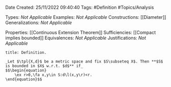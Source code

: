 <div class="topSpace"></div>

Date Created: 25/11/2022 09:40:40
Tags: #Definition #Topics/Analysis

Types: _Not Applicable_
Examples: _Not Applicable_
Constructions: [[Diameter]]
Generalizations: _Not Applicable_

Properties: [[Continuous Extension Theorem]]
Sufficiencies: [[Compact implies bounded]]
Equivalences: _Not Applicable_
Justifications: _Not Applicable_

``` ad-Definition
title: Definition.

_Let $\tpl{X,d}$ be a metric space and fix $S\subseteq X$. Then **$S$ is bounded in $X$ w.r.t. $d$** if_
$$\begin{equation}
    \ex r>0,\fa x,y\in S:d\l(x,y\r)<r.
\end{equation}$$

```
